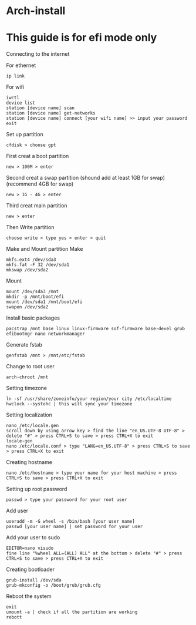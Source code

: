 # Arch-install

# This guide is for efi mode only

Connecting to the internet

  For ethernet
  
```
ip link
```

  For wifi

```
iwctl
device list
station [device name] scan
station [device name] get-networks
station [device name] connect [your wifi name] >> input your password
exit
```

Set up partition
```
cfdisk > choose gpt
```
  First creat a boot partition 
```
new > 100M > enter
```
  Second creat a swap partition (shound add at least 1GB for swap) (recommend 4GB for swap)
```
new > 1G - 4G > enter
```
  Third creat main partition
```
new > enter
```
  Then Write partition
```
choose write > type yes > enter > quit
```

Make and Mount partition
  Make
```
mkfs.ext4 /dev/sda3
mkfs.fat -F 32 /dev/sda1
mkswap /dev/sda2
```
  Mount
```
mount /dev/sda3 /mnt
mkdir -p /mnt/boot/efi
mount /dev/sda1 /mnt/boot/efi
swapon /dev/sda2
```

Install basic packages
```
pacstrap /mnt base linux linux-firmware sof-firmware base-devel grub efibootmgr nano networkmanager
```

Generate fstab
```
genfstab /mnt > /mnt/etc/fstab
```

Change to root user
```
arch-chroot /mnt
```

Setting timezone
```
ln -sf /usr/share/zoneinfo/your region/your city /etc/localtime
hwclock --systohc | this will sync your timezone
```

Setting localization
```
nano /etc/locale.gen
scroll down by using arrow key > find the line "en_US.UTF-8 UTF-8" > delete "#" > press CTRL+S to save > press CTRL+X to exit
locale-gen
nano /etc/locale.conf > type "LANG=en_US.UTF-8" > press CTRL+S to save > press CTRL+X to exit
```

Creating hostname
```
nano /etc/hostname > type your name for your host machine > press CTRL+S to save > press CTRL+X to exit
```

Setting up root password
```
passwd > type your password for your root user
```

Add user
```
useradd -m -G wheel -s /bin/bash [your user name]
passwd [your user name] | set password for your user
```

Add your user to sudo
```
EDITOR=nano visudo
fine line "%wheel ALL=(ALL) ALL" at the bottom > delete "#" > press CTRL+S to save > press CTRL+X to exit
```

Creating bootloader
```
grub-install /dev/sda
grub-mkconfig -o /boot/grub/grub.cfg
```

Reboot the system
```
exit
umount -a | check if all the partition are working
rebott
```
